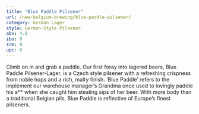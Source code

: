 ```yaml
---
title: "Blue Paddle Pilsener"
url: /new-belgium-brewing/blue-paddle-pilsener/
category: German Lager
style: German-Style Pilsener
abv: 4.8
ibu: 0
srm: 0
upc: 0
---
```

Climb on in and grab a paddle. Our first foray into lagered beers, Blue Paddle Pilsener-Lager, is a Czech style pilsener with a refreshing crispness from noble hops and a rich, malty finish. ‘Blue Paddle’ refers to the implement our warehouse manager’s Grandma once used to lovingly paddle his a** when she caught him stealing sips of her beer. With more body than a traditional Belgian pils, Blue Paddle is reflective of Europe’s finest pilseners.
